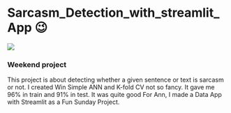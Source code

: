 # Sarcasm_Detection_with_streamlit_App 😉
<img src="https://c.tenor.com/YjOqqxOJ6JMAAAAM/sarcasm-big-bang-theory.gif"> 
<h3>Weekend project</h3>
<p>This project is about detecting whether a given sentence or text is sarcasm or not. I created Win Simple ANN and K-fold CV not so fancy. It gave me 96% in train and 91% in test. It was quite good For Ann, I made a Data App with Streamlit as a Fun Sunday Project.</p>
